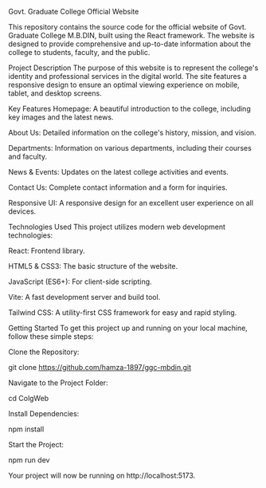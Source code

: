 Govt. Graduate College Official Website

This repository contains the source code for the official website of Govt. Graduate College M.B.DIN, built using the React framework.
The website is designed to provide comprehensive and up-to-date information about the college to students, faculty, and the public.

Project Description
The purpose of this website is to represent the college's identity and professional services in the digital world. The site features a responsive design to ensure an optimal viewing experience on mobile, tablet, and desktop screens.

Key Features
Homepage: A beautiful introduction to the college, including key images and the latest news.

About Us: Detailed information on the college's history, mission, and vision.

Departments: Information on various departments, including their courses and faculty.

News & Events: Updates on the latest college activities and events.

Contact Us: Complete contact information and a form for inquiries.

Responsive UI: A responsive design for an excellent user experience on all devices.

Technologies Used
This project utilizes modern web development technologies:

React: Frontend library.

HTML5 & CSS3: The basic structure of the website.

JavaScript (ES6+): For client-side scripting.

Vite: A fast development server and build tool.

Tailwind CSS: A utility-first CSS framework for easy and rapid styling.

Getting Started
To get this project up and running on your local machine, follow these simple steps:

Clone the Repository:

git clone https://github.com/hamza-1897/ggc-mbdin.git

Navigate to the Project Folder:

cd ColgWeb

Install Dependencies:

npm install

Start the Project:

npm run dev

Your project will now be running on http://localhost:5173.

